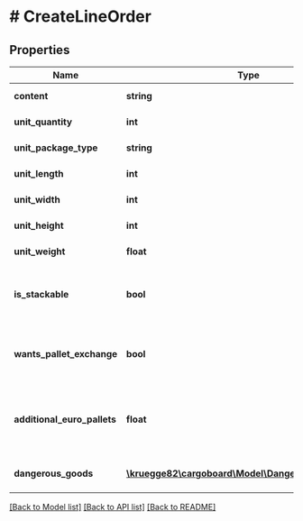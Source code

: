 # # CreateLineOrder

## Properties

Name | Type | Description | Notes
------------ | ------------- | ------------- | -------------
**content** | **string** | Content for the line. |
**unit_quantity** | **int** | Quantity for the line. |
**unit_package_type** | **string** | PackageType for the line. |
**unit_length** | **int** | Length for the line. |
**unit_width** | **int** | Width for the line. |
**unit_height** | **int** | Height for the line. |
**unit_weight** | **float** | Weight for the line. |
**is_stackable** | **bool** | If set to true, packages are loadable and stackable. | [optional] [default to false]
**wants_pallet_exchange** | **bool** | If set to true, pallets exchange is required for a line. | [optional] [default to false]
**additional_euro_pallets** | **float** | Additional euro Pallets for the line (e.g. as top or side protection). | [optional]
**dangerous_goods** | [**\kruegge82\cargoboard\Model\DangerousGoodOrder[]**](DangerousGoodOrder.md) | Dangerous Goods for an order line. | [optional]

[[Back to Model list]](../../README.md#models) [[Back to API list]](../../README.md#endpoints) [[Back to README]](../../README.md)
